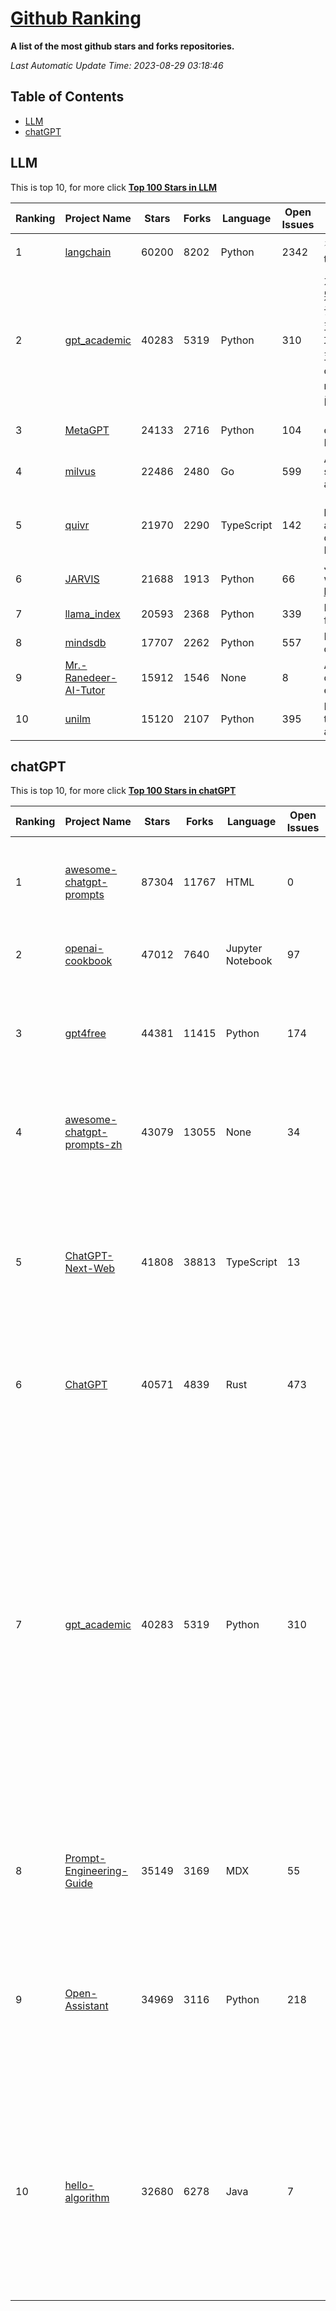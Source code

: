 [Github Ranking](./README.md)
==========

**A list of the most github stars and forks repositories.**

*Last Automatic Update Time: 2023-08-29 03:18:46*

## Table of Contents
 * [LLM](#LLM)
 * [chatGPT](#chatGPT)

## LLM

This is top 10, for more click **[Top 100 Stars in LLM](Top100/LLM.md)**

| Ranking | Project Name | Stars | Forks | Language | Open Issues | Description | Last Commit |
| ------- | ------------ | ----- | ----- | -------- | ----------- | ----------- | ----------- |
| 1 | [langchain](https://github.com/langchain-ai/langchain) | 60200 | 8202 | Python | 2342 | ⚡ Building applications with LLMs through composability ⚡ | 2023-08-29T02:48:29Z |
| 2 | [gpt_academic](https://github.com/binary-husky/gpt_academic) | 40283 | 5319 | Python | 310 | 为ChatGPT/GLM提供图形交互界面，特别优化论文阅读/润色/写作体验，模块化设计，支持自定义快捷按钮&函数插件，支持Python和C++等项目剖析&自译解功能，PDF/LaTex论文翻译&总结功能，支持并行问询多种LLM模型，支持chatglm2等本地模型。兼容文心一言, moss, llama2, rwkv, claude2, 通义千问, 书生, 讯飞星火等。 | 2023-08-28T09:47:37Z |
| 3 | [MetaGPT](https://github.com/geekan/MetaGPT) | 24133 | 2716 | Python | 104 | 🌟 The Multi-Agent Framework: Given one line Requirement, return PRD, Design, Tasks, Repo | 2023-08-28T16:25:35Z |
| 4 | [milvus](https://github.com/milvus-io/milvus) | 22486 | 2480 | Go | 599 | A cloud-native vector database, storage for next generation AI applications | 2023-08-29T03:03:35Z |
| 5 | [quivr](https://github.com/StanGirard/quivr) | 21970 | 2290 | TypeScript | 142 | 🧠 Your Second Brain supercharged by Generative AI 🧠 Dump all your files and chat with your personal assistant on your files & more using GPT 3.5/4, Private, Anthropic, VertexAI, LLMs... | 2023-08-28T17:46:23Z |
| 6 | [JARVIS](https://github.com/microsoft/JARVIS) | 21688 | 1913 | Python | 66 | JARVIS, a system to connect LLMs with ML community. Paper: https://arxiv.org/pdf/2303.17580.pdf | 2023-08-25T17:23:43Z |
| 7 | [llama_index](https://github.com/jerryjliu/llama_index) | 20593 | 2368 | Python | 339 | LlamaIndex (GPT Index) is a data framework for your LLM applications | 2023-08-29T02:05:41Z |
| 8 | [mindsdb](https://github.com/mindsdb/mindsdb) | 17707 | 2262 | Python | 557 | MindsDB connects AI models to databases. | 2023-08-29T01:27:51Z |
| 9 | [Mr.-Ranedeer-AI-Tutor](https://github.com/JushBJJ/Mr.-Ranedeer-AI-Tutor) | 15912 | 1546 | None | 8 | A GPT-4 AI Tutor Prompt for customizable personalized learning experiences. | 2023-08-16T07:06:21Z |
| 10 | [unilm](https://github.com/microsoft/unilm) | 15120 | 2107 | Python | 395 | Large-scale Self-supervised Pre-training Across Tasks, Languages, and Modalities | 2023-08-25T10:33:17Z |


## chatGPT

This is top 10, for more click **[Top 100 Stars in chatGPT](Top100/chatGPT.md)**

| Ranking | Project Name | Stars | Forks | Language | Open Issues | Description | Last Commit |
| ------- | ------------ | ----- | ----- | -------- | ----------- | ----------- | ----------- |
| 1 | [awesome-chatgpt-prompts](https://github.com/f/awesome-chatgpt-prompts) | 87304 | 11767 | HTML | 0 | This repo includes ChatGPT prompt curation to use ChatGPT better. | 2023-08-17T13:15:46Z |
| 2 | [openai-cookbook](https://github.com/openai/openai-cookbook) | 47012 | 7640 | Jupyter Notebook | 97 | Examples and guides for using the OpenAI API | 2023-08-29T01:32:29Z |
| 3 | [gpt4free](https://github.com/xtekky/gpt4free) | 44381 | 11415 | Python | 174 | The official gpt4free repository \| various collection of powerful language models | 2023-08-28T20:14:09Z |
| 4 | [awesome-chatgpt-prompts-zh](https://github.com/PlexPt/awesome-chatgpt-prompts-zh) | 43079 | 13055 | None | 34 | ChatGPT 中文调教指南。各种场景使用指南。学习怎么让它听你的话。 | 2023-08-08T04:36:57Z |
| 5 | [ChatGPT-Next-Web](https://github.com/Yidadaa/ChatGPT-Next-Web) | 41808 | 38813 | TypeScript | 13 | A well-designed cross-platform ChatGPT UI (Web / PWA / Linux / Win / MacOS). 一键拥有你自己的跨平台 ChatGPT 应用。 | 2023-08-28T16:19:53Z |
| 6 | [ChatGPT](https://github.com/lencx/ChatGPT) | 40571 | 4839 | Rust | 473 | 🔮 ChatGPT Desktop Application (Mac, Windows and Linux) | 2023-08-03T13:51:54Z |
| 7 | [gpt_academic](https://github.com/binary-husky/gpt_academic) | 40283 | 5319 | Python | 310 | 为ChatGPT/GLM提供图形交互界面，特别优化论文阅读/润色/写作体验，模块化设计，支持自定义快捷按钮&函数插件，支持Python和C++等项目剖析&自译解功能，PDF/LaTex论文翻译&总结功能，支持并行问询多种LLM模型，支持chatglm2等本地模型。兼容文心一言, moss, llama2, rwkv, claude2, 通义千问, 书生, 讯飞星火等。 | 2023-08-28T09:47:37Z |
| 8 | [Prompt-Engineering-Guide](https://github.com/dair-ai/Prompt-Engineering-Guide) | 35149 | 3169 | MDX | 55 | 🐙 Guides, papers, lecture, notebooks and resources for prompt engineering | 2023-08-28T04:27:27Z |
| 9 | [Open-Assistant](https://github.com/LAION-AI/Open-Assistant) | 34969 | 3116 | Python | 218 | OpenAssistant is a chat-based assistant that understands tasks, can interact with third-party systems, and retrieve information dynamically to do so. | 2023-08-28T23:40:45Z |
| 10 | [hello-algorithm](https://github.com/geekxh/hello-algorithm) | 32680 | 6278 | Java | 7 | 🌍 针对小白的算法训练 \| 包括四部分：①.大厂面经 ②.力扣图解  ③.千本开源电子书 ④.百张技术思维导图（项目花了上百小时，希望可以点 star 支持，🌹感谢~）推荐免费ChatGPT使用网站 | 2023-06-13T04:13:17Z |

